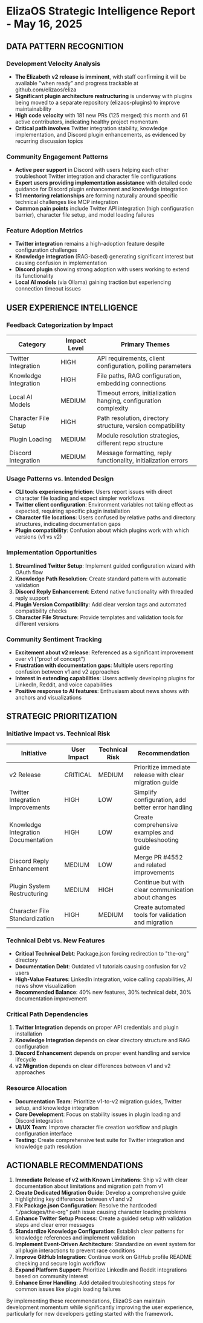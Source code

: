 # ElizaOS Strategic Intelligence Report - May 16, 2025

## DATA PATTERN RECOGNITION

### Development Velocity Analysis
- **The Elizabeth v2 release is imminent**, with staff confirming it will be available "when ready" and progress trackable at github.com/elizaos/eliza
- **Significant plugin architecture restructuring** is underway with plugins being moved to a separate repository (elizaos-plugins) to improve maintainability
- **High code velocity** with 181 new PRs (125 merged) this month and 61 active contributors, indicating healthy project momentum
- **Critical path involves** Twitter integration stability, knowledge implementation, and Discord plugin enhancements, as evidenced by recurring discussion topics

### Community Engagement Patterns
- **Active peer support** in Discord with users helping each other troubleshoot Twitter integration and character file configurations
- **Expert users providing implementation assistance** with detailed code guidance for Discord plugin enhancement and knowledge integration
- **1:1 mentoring relationships** are forming naturally around specific technical challenges like MCP integration
- **Common pain points** include Twitter API integration (high configuration barrier), character file setup, and model loading failures

### Feature Adoption Metrics
- **Twitter integration** remains a high-adoption feature despite configuration challenges
- **Knowledge integration** (RAG-based) generating significant interest but causing confusion in implementation
- **Discord plugin** showing strong adoption with users working to extend its functionality
- **Local AI models** (via Ollama) gaining traction but experiencing connection timeout issues

## USER EXPERIENCE INTELLIGENCE

### Feedback Categorization by Impact
| Category | Impact Level | Primary Themes |
|----------|--------------|----------------|
| Twitter Integration | HIGH | API requirements, client configuration, polling parameters |
| Knowledge Integration | HIGH | File paths, RAG configuration, embedding connections |
| Local AI Models | MEDIUM | Timeout errors, initialization hanging, configuration complexity |
| Character File Setup | HIGH | Path resolution, directory structure, version compatibility |
| Plugin Loading | MEDIUM | Module resolution strategies, different repo structure |
| Discord Integration | MEDIUM | Message formatting, reply functionality, initialization errors |

### Usage Patterns vs. Intended Design
- **CLI tools experiencing friction**: Users report issues with direct character file loading and expect simpler workflows
- **Twitter client configuration**: Environment variables not taking effect as expected, requiring specific plugin installation
- **Character file locations**: Users confused by relative paths and directory structures, indicating documentation gaps
- **Plugin compatibility**: Confusion about which plugins work with which versions (v1 vs v2)

### Implementation Opportunities
1. **Streamlined Twitter Setup**: Implement guided configuration wizard with OAuth flow
2. **Knowledge Path Resolution**: Create standard pattern with automatic validation
3. **Discord Reply Enhancement**: Extend native functionality with threaded reply support
4. **Plugin Version Compatibility**: Add clear version tags and automated compatibility checks
5. **Character File Structure**: Provide templates and validation tools for different versions

### Community Sentiment Tracking
- **Excitement about v2 release**: Referenced as a significant improvement over v1 ("proof of concept")
- **Frustration with documentation gaps**: Multiple users reporting confusion between v1 and v2 approaches
- **Interest in extending capabilities**: Users actively developing plugins for LinkedIn, Reddit, and voice capabilities
- **Positive response to AI features**: Enthusiasm about news shows with anchors and visualizations

## STRATEGIC PRIORITIZATION

### Initiative Impact vs. Technical Risk
| Initiative | User Impact | Technical Risk | Recommendation |
|------------|-------------|----------------|----------------|
| v2 Release | CRITICAL | MEDIUM | Prioritize immediate release with clear migration guide |
| Twitter Integration Improvements | HIGH | LOW | Simplify configuration, add better error handling |
| Knowledge Integration Documentation | HIGH | LOW | Create comprehensive examples and troubleshooting guide |
| Discord Reply Enhancement | MEDIUM | LOW | Merge PR #4552 and related improvements |
| Plugin System Restructuring | MEDIUM | HIGH | Continue but with clear communication about changes |
| Character File Standardization | HIGH | MEDIUM | Create automated tools for validation and migration |

### Technical Debt vs. New Features
- **Critical Technical Debt**: Package.json forcing redirection to "the-org" directory
- **Documentation Debt**: Outdated v1 tutorials causing confusion for v2 users
- **High-Value Features**: LinkedIn integration, voice calling capabilities, AI news show visualization
- **Recommended Balance**: 40% new features, 30% technical debt, 30% documentation improvement

### Critical Path Dependencies
1. **Twitter Integration** depends on proper API credentials and plugin installation
2. **Knowledge Integration** depends on clear directory structure and RAG configuration
3. **Discord Enhancement** depends on proper event handling and service lifecycle
4. **v2 Migration** depends on clear differences between v1 and v2 approaches

### Resource Allocation
- **Documentation Team**: Prioritize v1-to-v2 migration guides, Twitter setup, and knowledge integration
- **Core Development**: Focus on stability issues in plugin loading and Discord integration
- **UI/UX Team**: Improve character file creation workflow and plugin configuration interface
- **Testing**: Create comprehensive test suite for Twitter integration and knowledge path resolution

## ACTIONABLE RECOMMENDATIONS

1. **Immediate Release of v2 with Known Limitations**: Ship v2 with clear documentation about limitations and migration path from v1
2. **Create Dedicated Migration Guide**: Develop a comprehensive guide highlighting key differences between v1 and v2
3. **Fix Package.json Configuration**: Resolve the hardcoded "./packages/the-org" path issue causing character loading problems
4. **Enhance Twitter Setup Process**: Create a guided setup with validation steps and clear error messages
5. **Standardize Knowledge Configuration**: Establish clear patterns for knowledge references and implement validation
6. **Implement Event-Driven Architecture**: Standardize on event system for all plugin interactions to prevent race conditions
7. **Improve GitHub Integration**: Continue work on GitHub profile README checking and secure login workflow
8. **Expand Platform Support**: Prioritize LinkedIn and Reddit integrations based on community interest
9. **Enhance Error Handling**: Add detailed troubleshooting steps for common issues like plugin loading failures

By implementing these recommendations, ElizaOS can maintain development momentum while significantly improving the user experience, particularly for new developers getting started with the framework.